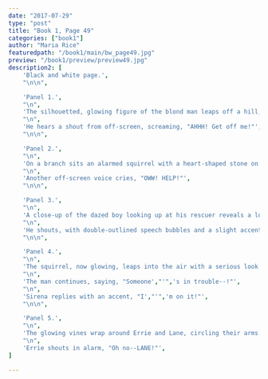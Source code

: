 ```yaml
---
date: "2017-07-29"
type: "post"
title: "Book 1, Page 49"
categories: ["book1"]
author: "Maria Rice"
featuredpath: "/book1/main/bw_page49.jpg"
preview: "/book1/preview/preview49.jpg"
description2: [
    'Black and white page.',
    "\n\n",

    'Panel 1.',
    "\n",
    'The silhouetted, glowing figure of the blond man leaps off a hill, still carrying the boy in his arms as the mass of glowing vines continue to pursue them.',
    "\n",
    'He hears a shout from off-screen, screaming, "AHHH! Get off me!"',
    "\n\n",

    'Panel 2.',
    "\n",
    'On a branch sits an alarmed squirrel with a heart-shaped stone on her chest.',
    "\n",
    'Another off-screen voice cries, "OWW! HELP!"',
    "\n\n",

    'Panel 3.',
    "\n",
    'A close-up of the dazed boy looking up at his rescuer reveals a look of alarm on the blond man',"'",'s face as he gazes up into space.',
    "\n",
    'He shouts, with double-outlined speech bubbles and a slight accent, "Sirena!"',
    "\n\n",

    'Panel 4.',
    "\n",
    'The squirrel, now glowing, leaps into the air with a serious look on her face.',
    "\n",
    'The man continues, saying, "Someone',"'",'s in trouble--!"',
    "\n",
    'Sirena replies with an accent, "I',"'",'m on it!"',
    "\n\n",

    'Panel 5.',
    "\n",
    'The glowing vines wrap around Errie and Lane, circling their arms. On the left side of the panel, Errie holds back the vines from her neck, but sees that Lane, to her right and closer to the viewer, failed to do the same.',
    "\n",
    'Errie shouts in alarm, "Oh no--LANE!"',
]

---
```

